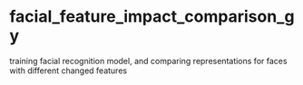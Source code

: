 # facial_feature_impact_comparison_gy
training facial recognition model, and comparing representations for faces with different changed features
